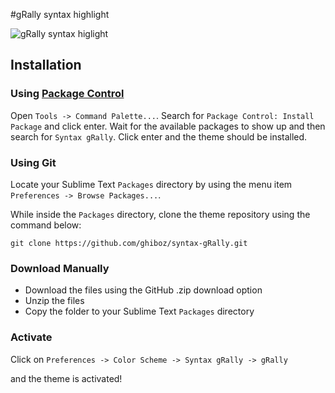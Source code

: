 #gRally syntax highlight

![gRally syntax higlight](http://i.imgur.com/trnlH5U.png)

## Installation

### Using [Package Control](https://sublime.wbond.net)

Open `Tools -> Command Palette...`. Search for `Package Control: Install Package` and click enter. Wait for
the available packages to show up and then search for `Syntax gRally`. Click enter and the theme should
be installed.

### Using Git

Locate your Sublime Text `Packages` directory by using the menu item `Preferences -> Browse Packages...`.

While inside the `Packages` directory, clone the theme repository using the command below:

    git clone https://github.com/ghiboz/syntax-gRally.git

### Download Manually

* Download the files using the GitHub .zip download option
* Unzip the files
* Copy the folder to your Sublime Text `Packages` directory

### Activate
Click on `Preferences -> Color Scheme -> Syntax gRally -> gRally`

and the theme is activated!
